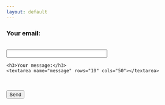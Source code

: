 ```yaml
---
layout: default
---
```



<form
  action="https://formspree.io/xaydypzg"
  method="POST"
>
    <h3>Your email:</h3>
    <br>
    <input type="text" name="_replyto" size="30">
    <br>

    <h3>Your message:</h3>
    <textarea name="message" rows="10" cols="50"></textarea>
  <br>


  <button type="submit">Send</button>
</form>